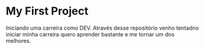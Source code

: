 # My First Project
Iniciando uma carreira como DEV.
Através desse repositório venho tentadno iniciar minha carreira
quero aprender bastante e me tornar um dos melhores.

